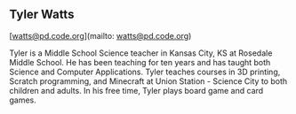 ## Tyler Watts

[watts@pd.code.org](mailto: watts@pd.code.org)

Tyler is a Middle School Science teacher in Kansas City, KS at Rosedale Middle School. He has been teaching for ten years and has taught both Science and Computer Applications. Tyler teaches courses in 3D printing, Scratch programming, and Minecraft at Union Station - Science City to both children and adults. In his free time, Tyler plays board game and card games.
